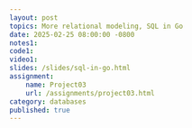 ```yaml
---
layout: post
topics: More relational modeling, SQL in Go
date: 2025-02-25 08:00:00 -0800
notes1: 
code1: 
video1: 
slides: /slides/sql-in-go.html
assignment:
    name: Project03
    url: /assignments/project03.html
category: databases
published: true
---
```

